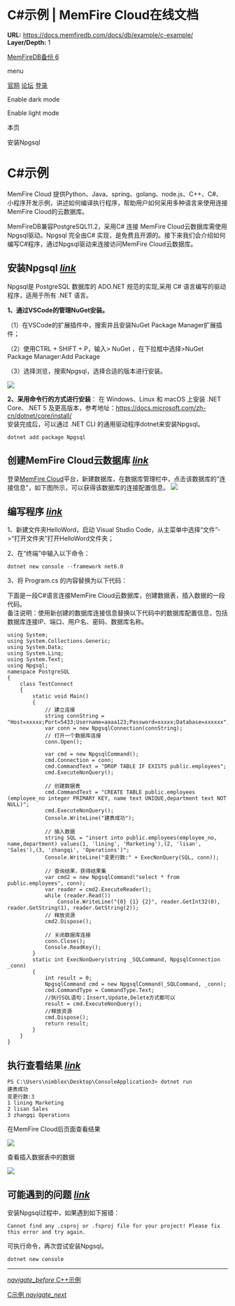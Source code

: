 # C#示例 | MemFire Cloud在线文档

**URL:** https://docs.memfiredb.com/docs/db/example/c-example/
**Layer/Depth:** 1

[MemFireDB备份 6](/)

menu

[官网](https://memfiredb.com/)
[论坛](https://community.memfiredb.com/)
[登录](https://cloud.memfiredb.com/auth/login)

Enable dark mode

Enable light mode

本页

安装Npgsql

# C#示例

MemFire Cloud 提供Python、Java、spring、golang、node.js、C++、C#、小程序开发示例，讲述如何编译执行程序，帮助用户如何采用多种语言来使用连接MemFire Cloud的云数据库。

MemFireDB兼容PostgreSQL11.2，采用C# 连接 MemFire Cloud云数据库需使用Npgsql驱动。Npgsql 完全由C# 实现，是免费且开源的。接下来我们会介绍如何编写C#程序，通过Npgsql驱动来连接访问MemFire Cloud云数据库。

## 安装Npgsql [*link*](#%e5%ae%89%e8%a3%85npgsql)

Npgsql是 PostgreSQL 数据库的 ADO.NET 规范的实现,采用 C# 语言编写的驱动程序，适用于所有 .NET 语言。

**1、通过VSCode的管理NuGet安装。**

（1）在VSCode的扩展插件中，搜索并且安装NuGet Package Manager扩展插件；

（2）使用CTRL + SHIFT + P，输入> NuGet ，在下拉框中选择>NuGet Package Manager:Add Package

（3）选择浏览，搜索Npgsql，选择合适的版本进行安装。

![](../../_media/样例-db-c-1.png)

**2、采用命令行的方式进行安装**：
在 Windows、Linux 和 macOS 上安装 .NET Core、.NET 5 及更高版本，参考地址：https://docs.microsoft.com/zh-cn/dotnet/core/install/   
安装完成后，可以通过 .NET CLI 的通用驱动程序dotnet来安装Npgsql。

```
dotnet add package Npgsql
```

## 创建MemFire Cloud云数据库 [*link*](#%e5%88%9b%e5%bb%bamemfire-cloud%e4%ba%91%e6%95%b0%e6%8d%ae%e5%ba%93)

登录[MemFire Cloud](https://cloud.memfiredb.com/)平台，新建数据库，在数据库管理栏中，点击该数据库的“连接信息”，如下图所示，可以获得该数据库的连接配置信息。
![](../../_media/样例-db-c-2.png)

## 编写程序 [*link*](#%e7%bc%96%e5%86%99%e7%a8%8b%e5%ba%8f)

1、新建文件夹HelloWord，启动 Visual Studio Code，从主菜单中选择“文件”->“打开文件夹”打开HelloWord文件夹；

2、在“终端”中输入以下命令：

```
dotnet new console --framework net6.0
```

3、将 Program.cs 的内容替换为以下代码：

下面是一段C#语言连接MemFire Cloud云数据库，创建数据表，插入数据的一段代码。  
备注说明：使用新创建的数据库连接信息替换以下代码中的数据库配置信息，包括数据库连接IP、端口、用户名、密码、数据库名称。

```
using System;
using System.Collections.Generic;
using System.Data;
using System.Linq;
using System.Text;
using Npgsql;
namespace PostgreSQL
{
    class TestConnect
    {
        static void Main()
        {
            // 建立连接
            string connString = "Host=xxxxx;Port=5433;Username=aaaa123;Password=xxxxx;Database=xxxxxx";
            var conn = new NpgsqlConnection(connString);
            // 打开一个数据库连接
            conn.Open();

            var cmd = new NpgsqlCommand();
            cmd.Connection = conn;
            cmd.CommandText = "DROP TABLE IF EXISTS public.employees";
            cmd.ExecuteNonQuery();

            // 创建数据表
            cmd.CommandText = "CREATE TABLE public.employees (employee_no integer PRIMARY KEY, name text UNIQUE,department text NOT NULL)";
            cmd.ExecuteNonQuery();
            Console.WriteLine("建表成功");

            // 插入数据
            string SQL = "insert into public.employees(employee_no, name,department) values(1, 'lining', 'Marketing'),(2, 'lisan', 'Sales'),(3, 'zhangqi', 'Operations')";
            Console.WriteLine("变更行数:" + ExecNonQuery(SQL, conn));

            // 查询结果，获得结果集
            var cmd2 = new NpgsqlCommand("select * from public.employees", conn);
            var reader = cmd2.ExecuteReader();
            while (reader.Read())
                Console.WriteLine("{0} {1} {2}", reader.GetInt32(0), reader.GetString(1), reader.GetString(2));
            // 释放资源
            cmd2.Dispose();

            // 关闭数据库连接
            conn.Close();
            Console.ReadKey();
        }
        static int ExecNonQuery(string _SQLCommand, NpgsqlConnection _conn)
        {
            int result = 0;
            NpgsqlCommand cmd = new NpgsqlCommand(_SQLCommand, _conn);
            cmd.CommandType = CommandType.Text;
            //执行SQL语句；Insert,Update,Delete方式都可以
            result = cmd.ExecuteNonQuery();
            //释放资源
            cmd.Dispose();
            return result;
        }
    }
}
```

## 执行查看结果 [*link*](#%e6%89%a7%e8%a1%8c%e6%9f%a5%e7%9c%8b%e7%bb%93%e6%9e%9c)

```
PS C:\Users\nimblex\Desktop\ConsoleApplication3> dotnet run
建表成功
变更行数:3
1 lining Marketing
2 lisan Sales
3 zhangqi Operations
```

在MemFire Cloud后页面查看结果

![](../../_media/样例-db-c-3.png)

查看插入数据表中的数据

![](../../_media/样例-db-c-4.png)

## 可能遇到的问题 [*link*](#%e5%8f%af%e8%83%bd%e9%81%87%e5%88%b0%e7%9a%84%e9%97%ae%e9%a2%98)

安装Npgsql过程中，如果遇到如下报错：

```
Cannot find any .csproj or .fsproj file for your project! Please fix this error and try again.
```

可执行命令，再次尝试安装Npgsql。

```
dotnet new console
```

---

[*navigate\_before* C++示例](/docs/db/example/c++-example/)

[C示例 *navigate\_next*](/docs/db/example/c2-example/)